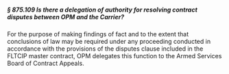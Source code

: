 ##### § 875.109 Is there a delegation of authority for resolving contract disputes between OPM and the Carrier? #####

For the purpose of making findings of fact and to the extent that conclusions of law may be required under any proceeding conducted in accordance with the provisions of the disputes clause included in the FLTCIP master contract, OPM delegates this function to the Armed Services Board of Contract Appeals.